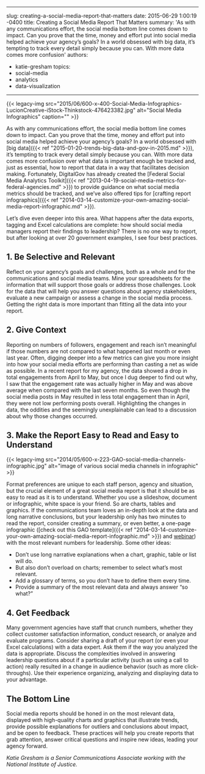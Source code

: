 

---
slug: creating-a-social-media-report-that-matters
date: 2015-06-29 1:00:19 -0400
title: Creating a Social Media Report That Matters
summary: 'As with any communications effort, the social media bottom line comes down to impact. Can you prove that the time, money and effort put into social media helped achieve your agency’s goals? In a world obsessed with big data, it’s tempting to track every detail simply because you can. With more data comes more confusion'
authors:
  - katie-gresham
topics:
  - social-media
  - analytics
  - data-visualization
---

{{< legacy-img src="2015/06/600-x-400-Social-Media-Infographics-LucionCreative-iStock-Thinkstock-476423382.jpg" alt="Social Media Infographics" caption="" >}}

As with any communications effort, the social media bottom line comes down to impact. Can you prove that the time, money and effort put into social media helped achieve your agency’s goals? In a world obsessed with [big data]({{< ref "2015-01-20-trends-big-data-and-gov-in-2015.md" >}}), it’s tempting to track every detail simply because you can. With more data comes more confusion over what data is important enough be tracked and, just as essential, how to report that data in a way that facilitates decision making. Fortunately, DigitalGov has already created the [Federal Social Media Analytics Toolkit]({{< ref "2013-04-19-social-media-metrics-for-federal-agencies.md" >}}) to provide guidance on what social media metrics should be tracked, and we&#8217;ve also offered tips for [crafting report infographics]({{< ref "2014-03-14-customize-your-own-amazing-social-media-report-infographic.md" >}}).

Let’s dive even deeper into this area. What happens after the data exports, tagging and Excel calculations are complete: how should social media managers report their findings to leadership? There is no one way to report, but after looking at over 20 government examples, I see four best practices.

## 1. Be Selective and Relevant

Reflect on your agency’s goals and challenges, both as a whole and for the communications and social media teams. Mine your spreadsheets for the information that will support those goals or address those challenges. Look for the data that will help you answer questions about agency stakeholders, evaluate a new campaign or assess a change in the social media process. Getting the right data is more important than fitting all the data into your report.

## 2. Give Context

Reporting on numbers of followers, engagement and reach isn’t meaningful if those numbers are not compared to what happened last month or even last year. Often, digging deeper into a few metrics can give you more insight into how your social media efforts are performing than casting a net as wide as possible. In a recent report for my agency, the data showed a drop in total engagements from April to May, but once I dug deeper to find out why, I saw that the engagement rate was actually higher in May and was above average when compared with the last seven months. So even though the social media posts in May resulted in less total engagement than in April, they were not low performing posts overall. Highlighting the changes in data, the oddities and the seemingly unexplainable can lead to a discussion about why those changes occurred.

## 3. Make the Report Easy to Read and Easy to Understand

{{< legacy-img src="2014/05/600-x-223-GAO-social-media-channels-infographic.jpg" alt="image of various social media channels in infographic" >}}

Format preferences are unique to each staff person, agency and situation, but the crucial element of a great social media report is that it should be as easy to read as it is to understand. Whether you use a slideshow, document or infographic, white space is your friend. So are charts, tables and graphics. If the communications team loves an in-depth look at the data and long narrative conclusions, but your leadership only has two minutes to read the report, consider creating a summary, or even better, a one-page infographic ([check out this GAO template]({{< ref "2014-03-14-customize-your-own-amazing-social-media-report-infographic.md" >}}) and [webinar](https://www.youtube.com/watch?v=YqgKTgvARfM)) with the most relevant numbers for leadership. Some other ideas:

  * Don’t use long narrative explanations when a chart, graphic, table or list will do.
  * But also don’t overload on charts; remember to select what’s most relevant.
  * Add a glossary of terms, so you don’t have to define them every time.
  * Provide a summary of the most relevant data and always answer &#8220;so what?&#8221;

## 4. Get Feedback

Many government agencies have staff that crunch numbers, whether they collect customer satisfaction information, conduct research, or analyze and evaluate programs. Consider sharing a draft of your report (or even your Excel calculations) with a data expert. Ask them if the way you analyzed the data is appropriate. Discuss the complexities involved in answering leadership questions about if a particular activity (such as using a call to action) really resulted in a change in audience behavior (such as more click-throughs). Use their experience organizing, analyzing and displaying data to your advantage.

## The Bottom Line

Social media reports should be honed in on the most relevant data, displayed with high-quality charts and graphics that illustrate trends, provide possible explanations for outliers and conclusions about impact, and be open to feedback. These practices will help you create reports that grab attention, answer critical questions and inspire new ideas, leading your agency forward.

_Katie Gresham is a Senior Communications Associate working with the National Institute of Justice._
